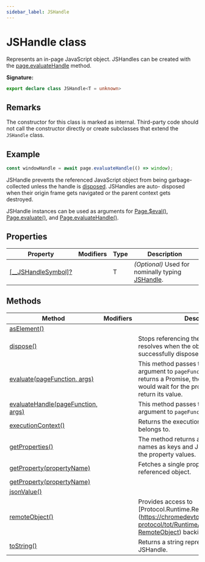 ```yaml
---
sidebar_label: JSHandle
---
```


# JSHandle class

Represents an in-page JavaScript object. JSHandles can be created with the [page.evaluateHandle](./puppeteer.page.evaluatehandle.md) method.

**Signature:**

```typescript
export declare class JSHandle<T = unknown>
```

## Remarks

The constructor for this class is marked as internal. Third-party code should not call the constructor directly or create subclasses that extend the `JSHandle` class.

## Example

```ts
const windowHandle = await page.evaluateHandle(() => window);
```

JSHandle prevents the referenced JavaScript object from being garbage-collected unless the handle is [disposed](./puppeteer.jshandle.dispose.md). JSHandles are auto- disposed when their origin frame gets navigated or the parent context gets destroyed.

JSHandle instances can be used as arguments for [Page.$eval()](./puppeteer.page._eval.md), [Page.evaluate()](./puppeteer.page.evaluate.md), and [Page.evaluateHandle()](./puppeteer.page.evaluatehandle.md).

## Properties

| Property                                                              | Modifiers | Type | Description                                                                      |
| --------------------------------------------------------------------- | --------- | ---- | -------------------------------------------------------------------------------- |
| [\[\_\_JSHandleSymbol\]?](./puppeteer.jshandle.___jshandlesymbol_.md) |           | T    | <i>(Optional)</i> Used for nominally typing [JSHandle](./puppeteer.jshandle.md). |

## Methods

| Method                                                                       | Modifiers | Description                                                                                                                                                                                                                      |
| ---------------------------------------------------------------------------- | --------- | -------------------------------------------------------------------------------------------------------------------------------------------------------------------------------------------------------------------------------- |
| [asElement()](./puppeteer.jshandle.aselement.md)                             |           |                                                                                                                                                                                                                                  |
| [dispose()](./puppeteer.jshandle.dispose.md)                                 |           | Stops referencing the element handle, and resolves when the object handle is successfully disposed of.                                                                                                                           |
| [evaluate(pageFunction, args)](./puppeteer.jshandle.evaluate.md)             |           | This method passes this handle as the first argument to <code>pageFunction</code>. If <code>pageFunction</code> returns a Promise, then <code>handle.evaluate</code> would wait for the promise to resolve and return its value. |
| [evaluateHandle(pageFunction, args)](./puppeteer.jshandle.evaluatehandle.md) |           | This method passes this handle as the first argument to <code>pageFunction</code>.                                                                                                                                               |
| [executionContext()](./puppeteer.jshandle.executioncontext.md)               |           | Returns the execution context the handle belongs to.                                                                                                                                                                             |
| [getProperties()](./puppeteer.jshandle.getproperties.md)                     |           | The method returns a map with property names as keys and JSHandle instances for the property values.                                                                                                                             |
| [getProperty(propertyName)](./puppeteer.jshandle.getproperty.md)             |           | Fetches a single property from the referenced object.                                                                                                                                                                            |
| [getProperty(propertyName)](./puppeteer.jshandle.getproperty_1.md)           |           |                                                                                                                                                                                                                                  |
| [jsonValue()](./puppeteer.jshandle.jsonvalue.md)                             |           |                                                                                                                                                                                                                                  |
| [remoteObject()](./puppeteer.jshandle.remoteobject.md)                       |           | Provides access to \[Protocol.Runtime.RemoteObject\](https://chromedevtools.github.io/devtools-protocol/tot/Runtime/\#type-RemoteObject) backing this JSHandle.                                                                  |
| [toString()](./puppeteer.jshandle.tostring.md)                               |           | Returns a string representation of the JSHandle.                                                                                                                                                                                 |
